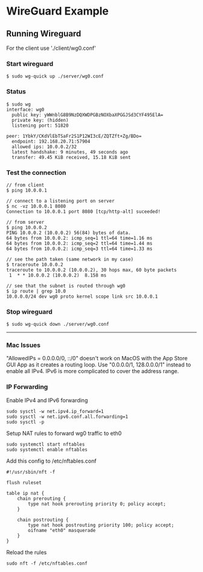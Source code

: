 # WireGuard Example

## Running Wireguard
For the client use './client/wg0.conf'

### Start wireguard
```
$ sudo wg-quick up ./server/wg0.conf
```

### Status
```
$ sudo wg
interface: wg0
  public key: yWWnblG8B9NzDQXWDPGBzNOXbaXPGGJSd3CYF495ElA=
  private key: (hidden)
  listening port: 51820

peer: 1YbkY/CKdVlEbTSaFr2S1P12WI3cE/ZQTZft+Zg/BDo=
  endpoint: 192.168.20.71:57904
  allowed ips: 10.0.0.2/32
  latest handshake: 9 minutes, 49 seconds ago
  transfer: 49.45 KiB received, 15.18 KiB sent
```

### Test the connection
```
// from client
$ ping 10.0.0.1

// connect to a listening port on server
$ nc -vz 10.0.0.1 8080
Connection to 10.0.0.1 port 8080 [tcp/http-alt] suceeded!

// from server
$ ping 10.0.0.2
PING 10.0.0.2 (10.0.0.2) 56(84) bytes of data.
64 bytes from 10.0.0.2: icmp_seq=1 ttl=64 time=1.16 ms
64 bytes from 10.0.0.2: icmp_seq=2 ttl=64 time=1.44 ms
64 bytes from 10.0.0.2: icmp_seq=3 ttl=64 time=1.33 ms

// see the path taken (same network in my case)
$ traceroute 10.0.0.2
traceroute to 10.0.0.2 (10.0.0.2), 30 hops max, 60 byte packets
 1  * * 10.0.0.2 (10.0.0.2)  8.158 ms

// see that the subnet is routed through wg0
$ ip route | grep 10.0
10.0.0.0/24 dev wg0 proto kernel scope link src 10.0.0.1
```


### Stop wireguard
```
$ sudo wg-quick down ./server/wg0.conf
```

----

### Mac Issues
"AllowedIPs = 0.0.0.0/0, ::/0" doesn't work on MacOS with the App Store GUI App as it creates a routing loop.
Use "0.0.0.0/1, 128.0.0.0/1" instead to enable all IPv4.
IPv6 is more complicated to cover the address range.


### IP Forwarding

Enable IPv4 and IPv6 forwarding
```
sudo sysctl -w net.ipv4.ip_forward=1
sudo sysctl -w net.ipv6.conf.all.forwarding=1
sudo sysctl -p
```

Setup NAT rules to forward wg0 traffic to eth0
```
sudo systemctl start nftables
sudo systemctl enable nftables
```
Add this config to /etc/nftables.conf
```
#!/usr/sbin/nft -f

flush ruleset

table ip nat {
    chain prerouting {
        type nat hook prerouting priority 0; policy accept;
    }

    chain postrouting {
        type nat hook postrouting priority 100; policy accept;
        oifname "eth0" masquerade
    }
}
```
Reload the rules
```
sudo nft -f /etc/nftables.conf
```

